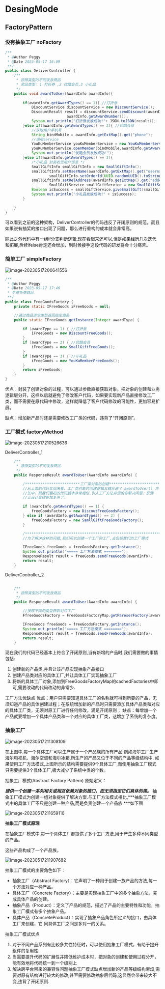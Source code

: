 # DesingMode
## FactoryPattern



### 没有抽象工厂 noFactory

~~~ java
/**
 * @Author Peggy
 * @Date 2023-05-17 16:09
 **/
public class DeliverController {
    /**
     * 按照类型的不同发放商品
     * 奖品类型: 1 打折券 ,2 优酷会员,3 小礼品
     */
    public void awardToUser(AwardInfo awardInfo){
        
        if(awardInfo.getAwardTypes() == 1){ //打折券
            DiscountService discountService = new DiscountService();
            DiscountResult result = discountService.sendDiscount(awardInfo.getUid(),
                            awardInfo.getAwardNumber());
            System.out.println("打折券发放成功!"+ JSON.toJSON(result));
        }else if(awardInfo.getAwardTypes() == 2){ //优酷会员
            //获取用户手机号
            String bindMobile = awardInfo.getExtMap().get("phone");
            //调用service
            YouKuMemberService youKuMemberService = new YouKuMemberService();
            youKuMemberService.openMember(bindMobile,awardInfo.getAwardNumber());
            System.out.println("优酷会员发放成功!");
        }else if(awardInfo.getAwardTypes() == 3){
            /*小礼品 封装收货用户信息 */
            SmallGiftInfo smallGiftInfo = new SmallGiftInfo();
            smallGiftInfo.setUserName(awardInfo.getExtMap().get("username"));
                    smallGiftInfo.setOrderId(UUID.randomUUID().toString());
            smallGiftInfo.setRelAddress(awardInfo.getExtMap().get("adderss"));
                    SmallGiftService smallGiftService = new SmallGiftService();
            Boolean isSuccess = smallGiftService.giveSmallGift(smallGiftInfo);
            System.out.println("小礼品发放成功!" + isSuccess);
        }
        
    }
}

~~~

可以看到之前的这种架构，DeliverController的代码违反了开闭原则的规范，而且如果说有抽奖的接口出现了问题，那么进行重构的成本就会非常高。

除此之外代码中有一组if分支判断逻辑,现在看起来还可以,但是如果经历几次迭代和拓展,后续ifelse肯定还会增加，到时候接手这段代码的研发将会十分痛苦。

### 简单工厂 simpleFactory

![image-20230517200641556](https://peggy-note.oss-cn-hangzhou.aliyuncs.com/images/image-20230517200641556.png)

~~~ java
/**
 * @Author Peggy
 * @Date 2023-05-17 17:46
 * 生成免费商品
 **/
public class FreeGoodsFactory {
    private static IFreeGoods iFreeGoods = null;

    //通过商品请求类型返回指定商品
    public static IFreeGoods getInstance(Integer awardType) {

        if (awardType == 1) { //打折券
            iFreeGoods = new DiscountFreeGoods();
        }
        if (awardType == 2) { //优酷会员
            iFreeGoods = new SmallGiftFreeGoods();
        }
        if (awardType == 3) { //小礼品
            iFreeGoods = new YouKuMemberFreeGoods();
        }
        return iFreeGoods;
    }
}
~~~

优点：封装了创建对象的过程，可以通过参数直接获取对象。把对象的创建和业务逻辑层分开，这样以后就避免了修改客户代码，如果要实现新产品直接修改工厂类，而不需要在原代码中修改，这样就降低了客户代码修改的可能性，更加容易扩展。  

缺点：增加新产品时还是需要修改工厂类的代码，违背了“开闭原则”。

### 工厂模式 factoryMethod

![image-20230517210526636](https://peggy-note.oss-cn-hangzhou.aliyuncs.com/images/image-20230517210526636.png)

DeliverController_1

~~~ java
	/**
     * 按照类型的不同发放商品
     */
    public ResponseResult awardToUser(AwardInfo awardInfo) {

        /*************************工厂类对象的创建**************************/
        //从上面的代码实现来看，工厂类对象的创建逻辑又耦合进了 awardToUser() 方
        //法中，跟我们最初的代码版本非常相似,引入工厂方法非但没有解决问题，反倒
        //让设计变得更加复杂了。

        if (awardInfo.getAwardTypes() == 1) {
            freeGoodsFactory = new DiscoutFreeGoodsFactory();
        } else if (awardInfo.getAwardTypes() == 2) {
            freeGoodsFactory = new SamllGiftFreeGoodsFactory();
        }

        /***************************************************************/
        //为了解决这样的问题,我们可以创建一个工厂的工厂,去包装我们的工厂模式

        IFreeGoods freeGoods = freeGoodsFactory.getInstance();
        System.out.println("===== 工厂方法模式 ========");
        ResponseResult result = freeGoods.sendFreeGoods(awardInfo);
        return result;
    }
~~~

DeliverController_2

~~~ java
	
	/**
     * 按照类型的不同发放商品
     */
    public ResponseResult awardToUser(AwardInfo awardInfo) {

        //按照不同的类型获取对应工厂
        FfreeGoodsFactory = FreeGoodsFactoryMap.getPareserFactory(awardInfo.getAwardTypes());

        IFreeGoods freeGoods = freeGoodsFactory.getInstance();
        System.out.println("===== 工厂方法模式 ========");
        ResponseResult result = freeGoods.sendFreeGoods(awardInfo);
        return result;
    }
~~~

现在我们的代码已经基本上符合了开闭原则,当有新增的产品时,我们需要做的事情包括:

1. 创建新的产品类,并且让该产品实现抽象产品接口
2. 创建产品类对应的具体工厂,并让具体工厂实现抽象工厂
3. 将新的具体工厂对象,添加到FreeGoodsFactoryMap的cachedFactories中即可,需要改动的代码改动的非常少.  

工厂方法优缺点
优点：用户只需要知道具体工厂的名称就可得到所要的产品，无须知道产品的具体创建过程；在系统增加新的产品时只需要添加具体产品类和对应的具体工厂类，无须对原工厂进行任何修改，满足开闭原则；
缺点：每增加一个产品就要增加一个具体产品类和一个对应的具体工厂类，这增加了系统的复杂度。  

### 抽象工厂 

![image-20230517211308109](https://peggy-note.oss-cn-hangzhou.aliyuncs.com/images/image-20230517211308109.png)

​	在上图中,每一个具体工厂可以生产属于一个产品族的所有产品,例如海尔工厂生产海尔电视机、海尔空调和海尔冰箱,所生产的产品又位于不同的产品等级结构中. 如果使用工厂方法模式,上图所示的结构需要提供9个具体工厂,而使用抽象工厂模式只需要提供3个具体工厂,极大减少了系统中类的个数。

抽象工厂模式(Abstract Factory Pattern) 原始定义：

***提供一个创建一系列相关或相互依赖对象的接口，而无须指定它们具体的类。***
抽象工厂模式为创建一组对象提供了解决方案.与工厂方法模式相比,***抽象工厂模式中的具体工厂不只是创建一种产品,而是负责创建一个产品族.***如下图  

![image-20230517211659116](https://peggy-note.oss-cn-hangzhou.aliyuncs.com/images/image-20230517211659116.png)

**抽象工厂模式原理**  

在抽象工厂模式中,每一个具体工厂都提供了多个工厂方法,用于产生多种不同类型的产品。

这些产品构成了一个产品族。

![image-20230517211907682](https://peggy-note.oss-cn-hangzhou.aliyuncs.com/images/image-20230517211907682.png)



抽象工厂模式的主要角色如下：

- 抽象工厂（Abstract Factory）：它声明了一种用于创建一族产品的方法,每一个方法对应一种产品。
- 具体工厂（Concrete Factory）：主要是实现抽象工厂中的多个抽象方法，完成具体产品的创建。
- 抽象产品（Product）：定义了产品的规范，描述了产品的主要特性和功能，抽象工厂模式有多个抽象产品。
- 具体产品（ConcreteProduct）：实现了抽象产品角色所定义的接口，由具体工厂来创建，它 同具体工厂之间是多对一的关系。  

抽象工厂模式优点

1. 对于不同产品系列有比较多共性特征时，可以使用抽象工厂模式，有助于提升组件的复用性.
2. 当需要提升代码的扩展性并降低维护成本时，把对象的创建和使用过程分开，能有效地将代码统一到一个级别上
3. 解决跨平台带来的兼容性问题抽象工厂模式缺点增加新的产品等级结构麻烦,需要对原有结构进行较大的修改,甚至需要修改抽象层代码,这显然会带来较大不变,违背了开闭原则.  
